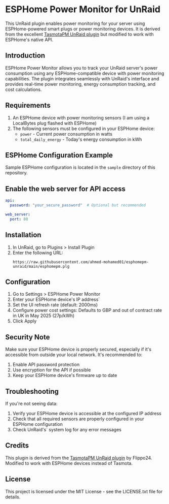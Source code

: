 # ESPHome Power Monitor for UnRaid

This UnRaid plugin enables power monitoring for your server using ESPHome-powered smart plugs or power monitoring devices. It is derived from the excellent [TasmotaPM UnRaid plugin](https://github.com/Flippo24/tasmotapm-unraid) but modified to work with ESPHome's native API.

## Introduction

ESPHome Power Monitor allows you to track your UnRaid server's power consumption using any ESPHome-compatible device with power monitoring capabilities. The plugin integrates seamlessly with UnRaid's interface and provides real-time power monitoring, energy consumption tracking, and cost calculations.

## Requirements

1. An ESPHome device with power monitoring sensors (I am using a LocalBytes plug flashed with ESPHome)
2. The following sensors must be configured in your ESPHome device:
   - `power` - Current power consumption in watts
   - `total_daily_energy` - Today's energy consumption in kWh

## ESPHome Configuration Example

Sample ESPHome configuration is located in the `sample` directory of this repository.

## Enable the web server for API access

```yaml
api:
  password: "your_secure_password"  # Optional but recommended

web_server:
  port: 80
```

## Installation

1. In UnRaid, go to Plugins > Install Plugin
2. Enter the following URL:
   ```
   https://raw.githubusercontent.com/ahmed-mohamed01/esphomepm-unraid/main/esphomepm.plg
   ```

## Configuration

1. Go to Settings > ESPHome Power Monitor
2. Enter your ESPHome device's IP address`
4. Set the UI refresh rate (default: 2000ms)
5. Configure power cost settings: Defaults to GBP and out of contract rate in UK in May 2025 (27p/kWh)
6. Click Apply

## Security Note

Make sure your ESPHome device is properly secured, especially if it's accessible from outside your local network. It's recommended to:
1. Enable API password protection
2. Use encryption for the API if possible
3. Keep your ESPHome device's firmware up to date

## Troubleshooting

If you're not seeing data:
1. Verify your ESPHome device is accessible at the configured IP address
2. Check that all required sensors are properly configured in your ESPHome configuration
4. Check UnRaid's` system log for any error messages

## Credits

This plugin is derived from the [TasmotaPM UnRaid plugin](https://github.com/Flippo24/tasmotapm-unraid) by Flippo24. Modified to work with ESPHome devices instead of Tasmota.

## License

This project is licensed under the MIT License - see the LICENSE.txt file for details.
